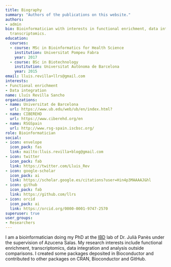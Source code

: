 ```yaml
---
title: Biography
summary: "Authors of the publications on this website."
authors:
- admin
bio: Bioinformatician with interests in functional enrichment, data integration and
  transcriptomics.
education:
  courses:
  - course: MSc in Bioinformatics for Health Science
    institution: Universitat Pompeu Fabra
    year: 2017
  - course: BSc in Biotechnology
    institution: Universitat Autònoma de Barcelona
    year: 2015
email: lluis.revilla+llrs@gmail.com
interests:
- Functional enrichment
- Data integration
name: Lluís Revilla Sancho
organizations:
- name: Universitat de Barcelona
  url: https://www.ub.edu/web/ub/en/index.html?
- name: CIBEREHD
  url: https://www.ciberehd.org/en
- name: RSGSpain
  url: http://www.rsg-spain.iscbsc.org/
role: Bioinformatician
social:
- icon: envelope
  icon_pack: fas
  link: mailto:lluis.revilla+blog@gmail.com
- icon: twitter
  icon_pack: fab
  link: https://twitter.com/Lluis_Rev
- icon: google-scholar
  icon_pack: ai
  link: https://scholar.google.es/citations?user=Hin4p3MAAAAJ&hl
- icon: github
  icon_pack: fab
  link: https://github.com/llrs
- icon: orcid
  icon_pack: ai
  link: https://orcid.org/0000-0001-9747-2570
superuser: true
user_groups:
- Researchers
---
```


I am a bioinformatician doing my PhD at the [IBD](https://ibd-bcn.org) lab of Dr. Julià Panès under the supervision of Azucena Salas. My research interests include functional enrichment, transcriptomics, data integration and analysis outside comparisons. I created some packages deposited in Bioconductor and contributed to other packages on CRAN, Bioconductor and GitHub. 
